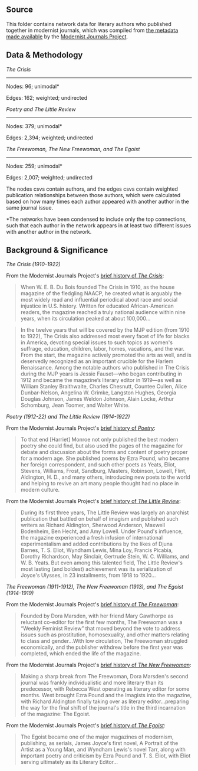 ## Source

This folder contains network data for literary authors who published together in modernist journals, which was compiled from [the metadata made available](https://sourceforge.net/projects/mjplab/files/) by the [Modernist Journals Project](http://modjourn.org/).

## Data & Methodology

*The Crisis*

---
Nodes: 96; unimodal*

Edges: 162; weighted; undirected

*Poetry and The Little Review*

---

Nodes: 379; unimodal*

Edges: 2,394; weighted; undirected

*The Freewoman, The New Freewoman, and The Egoist*

---

Nodes: 259; unimodal*

Edges: 2,007; weighted; undirected

The nodes csvs contain authors, and the edges csvs contain weighted publication relationships between those authors, which were calculated based on how many times each author appeared with another author in the same journal issue. 

*The networks have been condensed to include only the top connections, such that each author in the network appears in at least two different issues with another author in the network. 

## Background & Significance

*The Crisis (1910-1922)*

From the Modernist Journals Project's [brief history of *The Crisis*](http://modjourn.org/render.php?view=mjp_object&id=crisiscollection):

>When W. E. B. Du Bois founded The Crisis in 1910, as the house magazine of the fledgling NAACP, he created what is arguably the most widely read and influential periodical about race and social injustice in U.S. history. Written for educated African-American readers, the magazine reached a truly national audience within nine years, when its circulation peaked at about 100,000...

>In the twelve years that will be covered by the MJP edition (from 1910 to 1922), The Crisis also addressed most every facet of life for blacks in America, devoting special issues to such topics as women's suffrage, education, children, labor, homes, vacations, and the war. From the start, the magazine actively promoted the arts as well, and is deservedly recognized as an important crucible for the Harlem Renaissance. Among the notable authors who published in The Crisis during the MJP years is Jessie Fauset—who began contributing in 1912 and became the magazine’s literary editor in 1919—as well as William Stanley Braithwaite, Charles Chesnutt, Countee Cullen, Alice Dunbar-Nelson, Angelina W. Grimke, Langston Hughes, Georgia Douglas Johnson, James Weldon Johnson, Alain Locke, Arthur Schomburg, Jean Toomer, and Walter White.

*Poetry (1912-22) and The Little Review (1914-1922)*

From the Modernist Journals Project's [brief history of *Poetry*](http://modjourn.org/render.php?view=mjp_object&id=1202232622296875):

>To that end [Harriet] Monroe not only published the best modern poetry she could find, but also used the pages of the magazine for debate and discussion about the forms and content of poetry proper for a modern age. She published poems by Ezra Pound, who became her foreign correspondent, and such other poets as Yeats, Eliot, Stevens, Williams, Frost, Sandburg, Masters, Robinson, Lowell, Flint, Aldington, H. D., and many others, introducing new poets to the world and helping to revive an art many people thought had no place in modern culture.

From the Modernist Journals Project's [brief history of *The Little Review*](http://modjourn.org/render.php?view=mjp_object&id=LittleReviewCollection):

>During its first three years, The Little Review was largely an anarchist publication that battled on behalf of imagism and published such writers as Richard Aldington, Sherwood Anderson, Maxwell Bodenheim, Ben Hecht, and Amy Lowell. Under Pound's influence, the magazine experienced a fresh infusion of international experimentalism and added contributions by the likes of Djuna Barnes, T. S. Eliot, Wyndham Lewis, Mina Loy, Francis Picabia, Dorothy Richardson, May Sinclair, Gertrude Stein, W. C. Williams, and W. B. Yeats. But even among this talented field, The Little Review's most lasting (and boldest) achievement was its serialization of Joyce's Ulysses, in 23 installments, from 1918 to 1920...

*The Freewoman (1911-1912), The New Freewoman (1913), and The Egoist (1914-1919)*

From the Modernist Journals Project's [brief history of *The Freewoman*](http://modjourn.org/render.php?view=mjp_object&id=LittleReviewCollection):

>Founded by Dora Marsden, with her friend Mary Gawthorpe as reluctant co-editor for the first few months, The Freewoman was a “Weekly Feminist Review” that moved beyond the vote to address issues such as prostitution, homosexuality, and other matters relating to class and gender...With low circulation, The Freewoman struggled economically, and the publisher withdrew before the first year was completed, which ended the life of the magazine.

From the Modernist Journals Project's [brief history of *The New Freewoman*](http://modjourn.org/render.php?view=mjp_object&id=NewFreewomanCollection):

>Making a sharp break from The Freewoman, Dora Marsden's second journal was frankly individualistic and more literary than its predecessor, with Rebecca West operating as literary editor for some months. West brought Ezra Pound and the Imagists into the magazine, with Richard Aldington finally taking over as literary editor...preparing the way for the final shift of the journal's title in the third incarnation of the magazine: The Egoist.

From the Modernist Journals Project's [brief history of *The Egoist*](http://modjourn.org/render.php?view=mjp_object&id=NewFreewomanCollection):

>The Egoist became one of the major magazines of modernism, publishing, as serials, James Joyce's first novel, A Portrait of the Artist as a Young Man, and Wyndham Lewis's novel Tarr, along with important poetry and criticism by Ezra Pound and T. S. Eliot, with Eliot serving ultimately as its Literary Editor...
